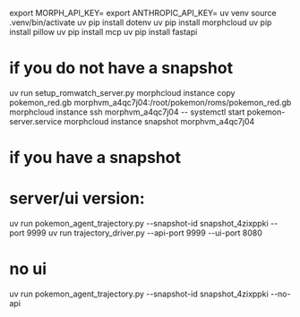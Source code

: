 export MORPH_API_KEY=
export ANTHROPIC_API_KEY=
uv venv
source .venv/bin/activate
uv pip install dotenv
uv pip install morphcloud
uv pip install pillow
uv pip install mcp
uv pip install fastapi

# if you do not have a snapshot
uv run setup_romwatch_server.py 
morphcloud instance copy pokemon_red.gb morphvm_a4qc7j04:/root/pokemon/roms/pokemon_red.gb
morphcloud instance ssh morphvm_a4qc7j04 -- systemctl start pokemon-server.service
morphcloud instance snapshot morphvm_a4qc7j04

# if you have a snapshot
# server/ui version: 
uv run pokemon_agent_trajectory.py --snapshot-id snapshot_4zixppki --port 9999
uv run trajectory_driver.py --api-port 9999 --ui-port 8080

# no ui
uv run pokemon_agent_trajectory.py --snapshot-id snapshot_4zixppki --no-api
